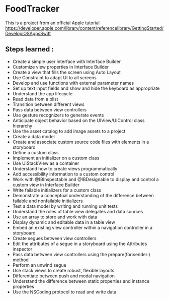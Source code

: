 # FoodTracker

This is a project from an official Apple tutorial
https://developer.apple.com/library/content/referencelibrary/GettingStarted/DevelopiOSAppsSwift

## Steps learned :

* Create a simple user interface with Interface Builder
* Customize view properties in Interface Builder
* Create a view that fills the screen using Auto Layout
* Use Constraint to adapt UI to all screens
* Develop and use functions with external parameter names
* Set up text input fields and show and hide the keyboard as appropriate
* Understand the app lifecycle
* Read data from a plist
* Transition between different views
* Pass data between view controllers
* Use gesture recognizers to generate events
* Anticipate object behavior based on the UIView/UIControl class hierarchy
* Use the asset catalog to add image assets to a project
* Create a data model
* Create and associate custom source code files with elements in a storyboard
* Define a custom class
* Implement an initializer on a custom class
* Use UIStackView as a container
* Understand how to create views programmatically
* Add accessibility information to a custom control
* Work with @IBInspectable and @IBDesignable to display and control a custom view in Interface Builder
* Write failable initializers for a custom class
* Demonstrate a conceptual understanding of the difference between failable and nonfailable initializers
* Test a data model by writing and running unit tests
* Understand the roles of table view delegates and data sources
* Use an array to store and work with data
* Display dynamic and editable data in a table view
* Embed an existing view controller within a navigation controller in a storyboard
* Create segues between view controllers
* Edit the attributes of a segue in a storyboard using the Attributes inspector
* Pass data between view controllers using the prepare(for:sender:) method
* Perform an unwind segue
* Use stack views to create robust, flexible layouts
* Differentiate between push and modal navigation
* Understand the difference between static properties and instance properties
* Use the NSCoding protocol to read and write data

